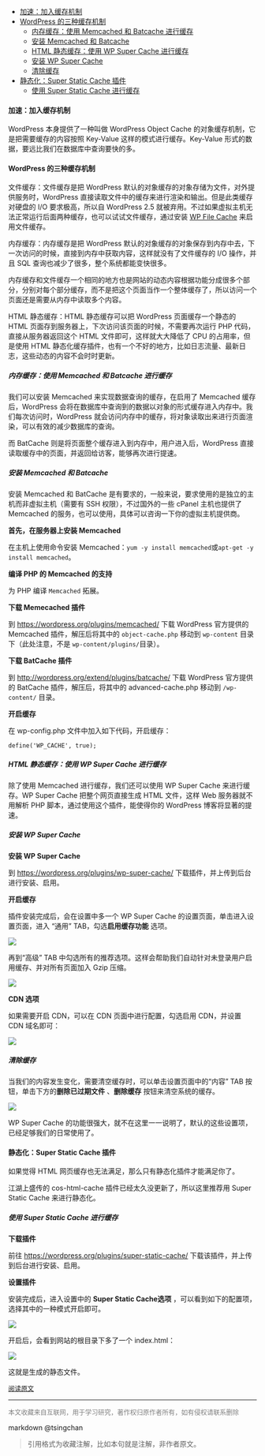 <!-- TOC -->

- [加速：加入缓存机制](#加速加入缓存机制)
- [WordPress 的三种缓存机制](#wordpress-的三种缓存机制)
    - [内存缓存：使用 Memcached 和 Batcache 进行缓存](#内存缓存使用-memcached-和-batcache-进行缓存)
    - [安装 Memcached 和 Batcache](#安装-memcached-和-batcache)
    - [HTML 静态缓存：使用 WP Super Cache 进行缓存](#html-静态缓存使用-wp-super-cache-进行缓存)
    - [安装 WP Super Cache](#安装-wp-super-cache)
    - [清除缓存](#清除缓存)
- [静态化：Super Static Cache 插件](#静态化super-static-cache-插件)
    - [使用 Super Static Cache 进行缓存](#使用-super-static-cache-进行缓存)

<!-- /TOC -->

#### 加速：加入缓存机制

WordPress 本身提供了一种叫做 WordPress Object Cache 的对象缓存机制，它是把需要缓存的内容按照 Key-Value 这样的模式进行缓存。Key-Value 形式的数据，要远比我们在数据库中查询要快的多。

#### WordPress 的三种缓存机制

文件缓存：文件缓存是把 WordPress 默认的对象缓存的对象存储为文件，对外提供服务时，WordPress 直接读取文件中的缓存来进行渲染和输出。但是此类缓存对硬盘的 I/O 要求极高，所以自 WordPress 2.5 就被弃用。不过如果虚拟主机无法正常运行后面两种缓存，也可以试试文件缓存，通过安装 [WP File Cache](https://wordpress.org/plugins/wp-file-cache/) 来启用文件缓存。

内存缓存：内存缓存是把 WordPress 默认的对象缓存的对象保存到内存中去，下一次访问的时候，直接到内存中获取内容，这样就没有了文件缓存的 I/O 操作，并且 SQL 查询也减少了很多，整个系统都能变快很多。

内存缓存和文件缓存一个相同的地方也是网站的动态内容根据功能分成很多个部分，分别对每个部分缓存，而不是把这个页面当作一个整体缓存了，所以访问一个页面还是需要从内存中读取多个内容。

HTML 静态缓存：HTML 静态缓存可以把 WordPress 页面缓存一个静态的 HTML 页面存到服务器上，下次访问该页面的时候，不需要再次运行 PHP 代码，直接从服务器返回这个 HTML 文件即可，这样就大大降低了 CPU 的占用率，但是使用 HTML 静态化缓存插件，也有一个不好的地方，比如日志流量、最新日志，这些动态的内容不会时时更新。

##### 内存缓存：使用 Memcached 和 Batcache 进行缓存

我们可以安装 Memcached 来实现数据查询的缓存，在启用了 Memcached 缓存后，WordPress 会将在数据库中查询到的数据以对象的形式缓存进入内存中。我们每次访问时，WordPress 就会访问内存中的缓存，将对象读取出来进行页面渲染，可以有效的减少数据库的查询。

而 BatCache 则是将页面整个缓存进入到内存中，用户进入后，WordPress 直接读取缓存中的页面，并返回给访客，能够再次进行提速。

##### 安装 Memcached 和 Batcache

安装 Memcached 和 BatCache 是有要求的，一般来说，要求使用的是独立的主机而非虚拟主机（需要有 SSH 权限），不过国外的一些 cPanel 主机也提供了 Memcached 的服务，也可以使用，具体可以咨询一下你的虚拟主机提供商。

**首先，在服务器上安装 Memcached**

在主机上使用命令安装 Memcached：`yum -y install memcached`或`apt-get -y install memcached`。

**编译 PHP 的 Memcached 的支持**

为 PHP 编译 `Memcached` 拓展。

**下载 Memecached 插件**

到 <https://wordpress.org/plugins/memcached/> 下载 WordPress 官方提供的 Memcached 插件，解压后将其中的 `object-cache.php` 移动到 `wp-content` 目录下（此处注意，不是 `wp-content/plugins/`目录）。

**下载 BatCache 插件**

到 <http://wordpress.org/extend/plugins/batcache/> 下载 WordPress 官方提供的 BatCache 插件，解压后，将其中的 advanced-cache.php 移动到 `/wp-content/` 目录。

**开启缓存**

在 wp-config.php 文件中加入如下代码，开启缓存：

```
define('WP_CACHE', true);

```

##### HTML 静态缓存：使用 WP Super Cache 进行缓存

除了使用 Memcached 进行缓存，我们还可以使用 WP Super Cache 来进行缓存。WP Super Cache 把整个网页直接生成 HTML 文件，这样 Web 服务器就不用解析 PHP 脚本，通过使用这个插件，能使得你的 WordPress 博客将显著的提速。

##### 安装 WP Super Cache

**安装 WP Super Cache**

到 <https://wordpress.org/plugins/wp-super-cache/> 下载插件，并上传到后台进行安装、启用。

**开启缓存**

插件安装完成后，会在设置中多一个 WP Super Cache 的设置页面，单击进入设置页面，进入 “通用” TAB，勾选**启用缓存功能** 选项。

![](https://postimg.aliavv.com/2018/i5bmp.png)

再到“高级” TAB 中勾选所有的推荐选项。这样会帮助我们自动针对未登录用户启用缓存、并对所有页面加入 Gzip 压缩。

![](https://postimg.aliavv.com/2018/n8kvc.png)

**CDN 选项**

如果需要开启 CDN，可以在 CDN 页面中进行配置，勾选启用 CDN，并设置 CDN 域名即可：

![](https://postimg.aliavv.com/2018/ov2ca.png)

##### 清除缓存

当我们的内容发生变化，需要清空缓存时，可以单击设置页面中的“内容” TAB 按钮，单击下方的**删除已过期文件** 、**删除缓存** 按钮来清空系统的缓存。

![](https://postimg.aliavv.com/2018/g1bl8.png)

WP Super Cache 的功能很强大，就不在这里一一说明了，默认的这些设置项，已经足够我们的日常使用了。

#### 静态化：Super Static Cache 插件

如果觉得 HTML 网页缓存也无法满足，那么只有静态化插件才能满足你了。

江湖上盛传的 cos-html-cache 插件已经太久没更新了，所以这里推荐用 Super Static Cache 来进行静态化。

##### 使用 Super Static Cache 进行缓存

**下载插件**

前往 <https://wordpress.org/plugins/super-static-cache/> 下载该插件，并上传到后台进行安装、启用。

**设置插件**

安装完成后，进入设置中的 **Super Static Cache选项** ，可以看到如下的配置项，选择其中的一种模式开启即可。

![](https://postimg.aliavv.com/2018/86hpf.png)

开启后，会看到网站的根目录下多了一个 index.html：

![](https://postimg.aliavv.com/2018/gis52.png)

这就是生成的静态文件。

<font size=2 color=grey>[阅读原文](https://www.easywpbook.com/optimize-3.html)</font>


----
<font size=2 color='grey'>本文收藏来自互联网，用于学习研究，著作权归原作者所有，如有侵权请联系删除</font>

markdown @tsingchan 

> 引用格式为收藏注解，比如本句就是注解，非作者原文。
